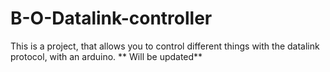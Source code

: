 # B-O-Datalink-controller
This is a project, that allows you to control different things with the datalink protocol, with an arduino. ** Will be updated**
